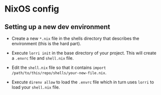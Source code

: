 # NixOS config

## Setting up a new dev environment

* Create a new `*.nix` file in the shells directory that describes the environment (this is the hard part).

* Execute `lorri init` in the base directory of your project. This will create a `.envrc` file and `shell.nix` file.

* Edit the `shell.nix` file so that it contains `import /path/to/this/repo/shells/your-new-file.nix`.

* Execute `direnv allow` to load the `.envrc` file which in turn uses `lorri` to load your `shell.nix` file.
